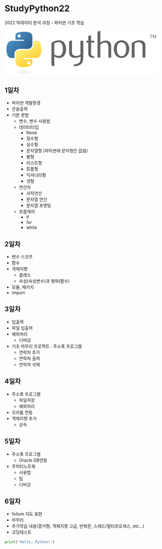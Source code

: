 # StudyPython22
2022 빅데이터 분석 과정 - 파이썬 기초 학습

![파이썬](./image/python이미지.png)
<!-- 
<img src='./image/python이미지.png' />  
-->

## 1일차
- 파이썬 개발환경
- 콘솔출력
- 기본 문법
    - 변수, 변수 사용법
    - 데이터타입
        - None
        - 정수형
        - 실수형
        - 문자열형 (파이썬에 문자형은 없음)
        - 불형
        - 리스트형
        - 튜플형
        - 딕셔너리형
        - 셋형
    - 연산자
        - 사칙연산
        - 문자열 연산
        - 문자열 포맷팅
    - 흐름제어
        - if
        - for
        - while

## 2일차
- 변수 스코프
- 함수
- 객체지향
    - 클래스
    - 속성(속성변수)과 행위(함수)
- 모듈, 패키지
- import

## 3일차
- 입출력
- 파일 입출력
- 예외처리
    - 디버깅
- 기초 마무리 프로젝트 : 주소록 프로그램
    - 연락처 추가
    - 연락처 출력
    - 연락처 삭제

## 4일차
- 주소록 프로그램
    - 파일저장
    - 예외처리
- 오라틀 연동
- 객체지향 추가
    - 상속

## 5일차
- 주소록 프로그램
    - Oracle DB연동
- 주피터노트북
    - 사용법
    - 팁
    - 디버깅

## 6일차
- folium 지도 표현
- 마무리
- 추가학습 내용(열거형, 객체지향 고급, 반복문, 스레드/멀티프로세스, etc...)
- 코딩테스트

```python
print('Hello, Python!')
```




